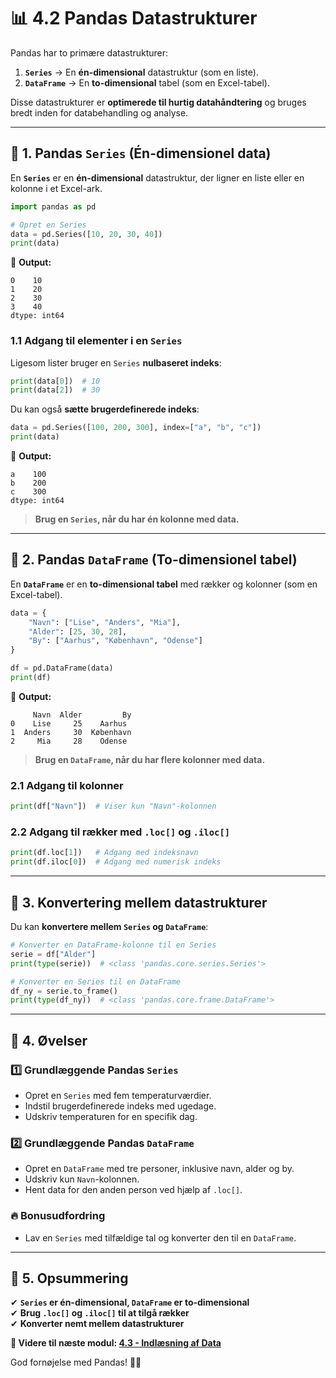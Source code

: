 # 📊 **4.2 Pandas Datastrukturer**  

Pandas har to primære datastrukturer:  

1. **`Series`** → En **én-dimensional** datastruktur (som en liste).  
2. **`DataFrame`** → En **to-dimensional** tabel (som en Excel-tabel).  

Disse datastrukturer er **optimerede til hurtig datahåndtering** og bruges bredt inden for databehandling og analyse.

---

## 📌 **1. Pandas `Series` (Én-dimensionel data)**  

En **`Series`** er en **én-dimensional** datastruktur, der ligner en liste eller en kolonne i et Excel-ark.  

```python
import pandas as pd

# Opret en Series
data = pd.Series([10, 20, 30, 40])
print(data)
```

📌 **Output:**  
```
0    10
1    20
2    30
3    40
dtype: int64
```

### **1.1 Adgang til elementer i en `Series`**  

Ligesom lister bruger en `Series` **nulbaseret indeks**:  

```python
print(data[0])  # 10
print(data[2])  # 30
```

Du kan også **sætte brugerdefinerede indeks**:  

```python
data = pd.Series([100, 200, 300], index=["a", "b", "c"])
print(data)
```

📌 **Output:**  
```
a    100
b    200
c    300
dtype: int64
```

> **Brug en `Series`, når du har én kolonne med data.**  

---

## 📌 **2. Pandas `DataFrame` (To-dimensionel tabel)**  

En **`DataFrame`** er en **to-dimensional tabel** med rækker og kolonner (som en Excel-tabel).  

```python
data = {
    "Navn": ["Lise", "Anders", "Mia"],
    "Alder": [25, 30, 28],
    "By": ["Aarhus", "København", "Odense"]
}

df = pd.DataFrame(data)
print(df)
```

📌 **Output:**  
```
     Navn  Alder         By
0    Lise     25    Aarhus
1  Anders     30  København
2     Mia     28    Odense
```

> **Brug en `DataFrame`, når du har flere kolonner med data.**  

### **2.1 Adgang til kolonner**  

```python
print(df["Navn"])  # Viser kun "Navn"-kolonnen
```

### **2.2 Adgang til rækker med `.loc[]` og `.iloc[]`**  

```python
print(df.loc[1])   # Adgang med indeksnavn
print(df.iloc[0])  # Adgang med numerisk indeks
```

---

## 📂 **3. Konvertering mellem datastrukturer**  

Du kan **konvertere mellem `Series` og `DataFrame`**:  

```python
# Konverter en DataFrame-kolonne til en Series
serie = df["Alder"]
print(type(serie))  # <class 'pandas.core.series.Series'>

# Konverter en Series til en DataFrame
df_ny = serie.to_frame()
print(type(df_ny))  # <class 'pandas.core.frame.DataFrame'>
```

---

## 🎯 **4. Øvelser**  

### 1️⃣ **Grundlæggende Pandas `Series`**
- Opret en `Series` med fem temperaturværdier.
- Indstil brugerdefinerede indeks med ugedage.
- Udskriv temperaturen for en specifik dag.

### 2️⃣ **Grundlæggende Pandas `DataFrame`**
- Opret en `DataFrame` med tre personer, inklusive navn, alder og by.
- Udskriv kun `Navn`-kolonnen.
- Hent data for den anden person ved hjælp af `.loc[]`.

### 🔥 **Bonusudfordring**
- Lav en `Series` med tilfældige tal og konverter den til en `DataFrame`.

---

## 🚀 **5. Opsummering**
✔ **`Series` er én-dimensional, `DataFrame` er to-dimensional**  
✔ **Brug `.loc[]` og `.iloc[]` til at tilgå rækker**  
✔ **Konverter nemt mellem datastrukturer**  

**📌 Videre til næste modul: [4.3 - Indlæsning af Data](4.3-Indlæsning_af_data.md)**  

God fornøjelse med Pandas! 🐼🚀  
